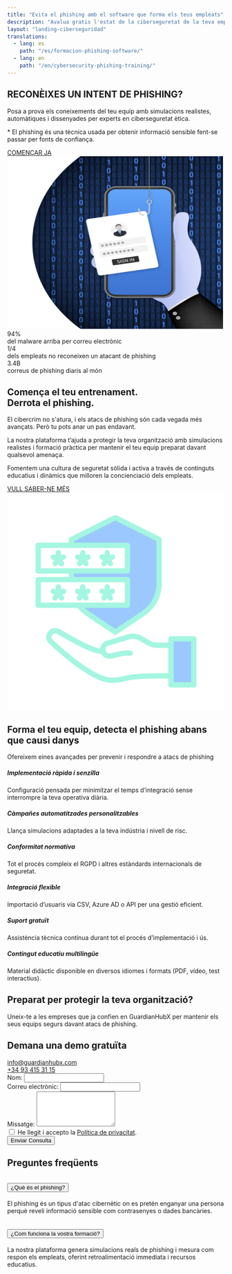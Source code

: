 ```yaml
---
title: "Evita el phishing amb el software que forma els teus empleats"
description: "Avalua gratis l'estat de la ciberseguretat de la teva empresa amb simulacions realistes i formació pràctica."
layout: "landing-ciberseguridad"
translations:
  - lang: es
    path: "/es/formacion-phishing-software/"
  - lang: en
    path: "/en/cybersecurity-phishing-training/"
---
```


<!-- Hero Section -->
<section class="landing-hero-section">
  <div class="container">
    <div class="row align-items-center">
      <div class="col-lg-6 landing-fade-in">
        <h1 class="landing-hero-title">RECONÈIXES UN INTENT DE PHISHING?</h1>
        <p class="landing-hero-subtitle">Posa a prova els coneixements del teu equip amb simulacions realistes, automàtiques i dissenyades per experts en ciberseguretat ètica.</p>
        <p class="landing-hero-disclaimer">* El phishing és una tècnica usada per obtenir informació sensible fent-se passar per fonts de confiança.</p>
        <a href="/ca/formacio-phishing-software#contact" class="landing-btn landing-btn-primary" rel="nofollow">
          COMENÇAR JA <i class="fas fa-arrow-right landing-arrow-soft-green"></i>
        </a>
      </div>
      <div class="col-lg-6 text-center landing-slide-in-right">
        <div class="landing-hero-img-wrapper">
          <img src="/img/formacion-phishing.svg" 
               alt="Formació en phishing per empreses - Software de seguretat digital" 
               class="landing-hero-img-custom"
               width="500"
               height="400"
               loading="lazy">
        </div>
      </div>
    </div>
  </div>
</section>

<!-- Stats Highlight -->
<section class="landing-stats-highlight">
  <div class="container">
    <div class="row text-center">
      <div class="col-md-4 mb-4 landing-fade-in">
        <div class="landing-stat-number">94%</div>
        <div class="landing-stat-text">del malware arriba per correu electrònic</div>
      </div>
      <div class="col-md-4 mb-4 landing-fade-in">
        <div class="landing-stat-number">1/4</div>
        <div class="landing-stat-text">dels empleats no reconeixen un atacant de phishing</div>
      </div>
      <div class="col-md-4 mb-4 landing-fade-in">
        <div class="landing-stat-number">3.4B</div>
        <div class="landing-stat-text">correus de phishing diaris al món</div>
      </div>
    </div>
  </div>
</section>

<!-- Entrenamiento Section -->
<section class="landing-section">
  <div class="container">
    <div class="row align-items-center">
      <div class="col-lg-8 landing-slide-in-left">
        <h2 class="landing-section-title text-start">Comença el teu entrenament.<br>Derrota el phishing.</h2>
        <p class="mb-3 landing-text-muted">El cibercrim no s'atura, i els atacs de phishing són cada vegada més avançats. Però tu pots anar un pas endavant.</p>
        <p class="mb-3 landing-text-muted">La nostra plataforma t’ajuda a protegir la teva organització amb simulacions realistes i formació pràctica per mantenir el teu equip preparat davant qualsevol amenaça.</p>
        <p class="mb-4 landing-text-muted">Fomentem una cultura de seguretat sòlida i activa a través de continguts educatius i dinàmics que milloren la concienciació dels empleats.</p>
        <a href="/ca/formacio-phishing-software#contact" class="landing-btn landing-btn-primary" rel="nofollow">
          VULL SABER-NE MÉS <i class="fas fa-arrow-right landing-arrow-soft-green"></i>
        </a>
      </div>
      <div class="col-lg-4 text-center landing-slide-in-right">
        <img src="/img/phishing-software.svg" 
             alt="Software de formació en phishing per a empreses" 
             class="img-fluid landing-training-img"
             loading="lazy">
      </div>
    </div>
  </div>
</section>

<!-- Benefits Section -->
<section class="landing-section landing-section-alt">
  <div class="container">
    <h2 class="landing-section-title landing-fade-in">Forma el teu equip, detecta el phishing abans que causi danys</h2>
    <p class="landing-section-subtitle landing-fade-in">Ofereixem eines avançades per prevenir i respondre a atacs de phishing</p>
    <div class="row g-4">
      <div class="col-lg-4 col-md-6 landing-fade-in">
        <div class="landing-benefit-card">
          <div class="landing-benefit-icon">
            <i class="fas fa-rocket"></i>
          </div>
          <h5 class="landing-benefit-title">Implementació ràpida i senzilla</h5>
          <p class="landing-benefit-text">Configuració pensada per minimitzar el temps d’integració sense interrompre la teva operativa diària.</p>
        </div>
      </div>
      <div class="col-lg-4 col-md-6 landing-fade-in">
        <div class="landing-benefit-card">
          <div class="landing-benefit-icon">
            <i class="fas fa-robot"></i>
          </div>
          <h5 class="landing-benefit-title">Càmpañes automatitzades personalitzables</h5>
          <p class="landing-benefit-text">Llança simulacions adaptades a la teva indústria i nivell de risc.</p>
        </div>
      </div>
      <div class="col-lg-4 col-md-6 landing-fade-in">
        <div class="landing-benefit-card">
          <div class="landing-benefit-icon">
            <i class="fas fa-shield-alt"></i>
          </div>
          <h5 class="landing-benefit-title">Conformitat normativa</h5>
          <p class="landing-benefit-text">Tot el procés compleix el RGPD i altres estàndards internacionals de seguretat.</p>
        </div>
      </div>
      <div class="col-lg-4 col-md-6 landing-fade-in">
        <div class="landing-benefit-card">
          <div class="landing-benefit-icon">
            <i class="fas fa-plug"></i>
          </div>
          <h5 class="landing-benefit-title">Integració flexible</h5>
          <p class="landing-benefit-text">Importació d’usuaris via CSV, Azure AD o API per una gestió eficient.</p>
        </div>
      </div>
      <div class="col-lg-4 col-md-6 landing-fade-in">
        <div class="landing-benefit-card">
          <div class="landing-benefit-icon">
            <i class="fas fa-headset"></i>
          </div>
          <h5 class="landing-benefit-title">Suport gratuït</h5>
          <p class="landing-benefit-text">Assistència tècnica contínua durant tot el procés d’implementació i ús.</p>
        </div>
      </div>
      <div class="col-lg-4 col-md-6 landing-fade-in">
        <div class="landing-benefit-card">
          <div class="landing-benefit-icon">
            <i class="fas fa-graduation-cap"></i>
          </div>
          <h5 class="landing-benefit-title">Contingut educatiu multilingüe</h5>
          <p class="landing-benefit-text">Material didàctic disponible en diversos idiomes i formats (PDF, vídeo, test interactius).</p>
        </div>
      </div>
    </div>
  </div>
</section>

<div id="contact"></div>

<!-- CTA Section -->
<section class="landing-cta-section py-5">
  <div class="container text-center">
    <h2 class="landing-cta-title landing-fade-in">Preparat per protegir la teva organització?</h2>
    <p class="landing-cta-subtitle landing-fade-in">Uneix-te a les empreses que ja confien en GuardianHubX per mantenir els seus equips segurs davant atacs de phishing.</p>
  </div>
</section>

<!-- Contact Form Section -->
<section class="landing-contact-section py-5">
  <div class="container">
    <h2 class="landing-section-title text-center mb-4">Demana una demo gratuïta</h2>
    <div class="row justify-content-md-center mb-5">
      <div class="col-12 col-md-4 d-flex align-items-center justify-content-start mb-3">
        <i class="fas fa-envelope fa-2x landing-text-primary me-3"></i>
        <a href="mailto:info@guardianhubx.com" class="landing-text-muted fs-5">
          info@guardianhubx.com
        </a>
      </div>
      <div class="col-12 col-md-4 d-flex align-items-center justify-content-start mb-3">
        <i class="fas fa-phone fa-2x landing-text-primary me-3"></i>
        <a href="tel:+34934153115" class="landing-text-muted fs-5">
          +34 93 415 31 15
        </a>
      </div>
    </div>
    <form class="gform row g-4" id="contactForm" action="https://script.google.com/macros/s/AKfycbyJO3Rs4loBRevIsltI1Fcg48BH_WAtGm6Rezhea-0g_FutfYbM0MwOQfEkDI0XXGF5/exec"  method="POST" novalidate>
      <!-- Nombre -->
      <div class="col-12 col-md-6">
        <label for="name" class="form-label">Nom:</label>
        <input type="text" id="name" name="name" class="form-control" required aria-required="true">
      </div>
      <!-- Email -->
      <div class="col-12 col-md-6">
        <label for="email" class="form-label">Correu electrònic:</label>
        <input type="email" id="email" name="email" class="form-control" required aria-required="true">
      </div>
      <!-- Mensaje -->
      <div class="col-12">
        <label for="message" class="form-label">Missatge:</label>
        <textarea id="message" name="message" rows="5" class="form-control" required aria-required="true"></textarea>
      </div>
      <!-- Consentimiento -->
      <div class="col-12">
        <div class="form-check bg-light p-3 ps-5 rounded border">
          <input class="form-check-input" type="checkbox" id="privacy-policy" name="privacy-policy" required>
          <label class="form-check-label fw-bold ms-2" for="privacy-policy">
            He llegit i accepto la <a href="/ca/politica-de-privacitat/" target="_blank" rel="noopener">Política de privacitat</a>.
          </label>
        </div>
      </div>
      <!-- Botó de envío -->
      <div class="col-12 text-center">
        <button type="submit" class="landing-btn landing-btn-primary px-5">Enviar Consulta</button>
      </div>
      <!-- Camps ocults -->
      <input type="hidden" name="g-recaptcha-response" id="g-recaptcha-response">
      <input type="hidden" name="_next" value="/ca/gracies-phishing/">
      <input type="hidden" name="_subject" value="Consulta Landing Phishing - Formació empleats">
      <input type="hidden" name="_autoresponse" value="Gràcies, hem rebut el vostre missatge. Ens posarem en contacte breument.">
      <input type="hidden" name="_template" value="table">
    </form>
  </div>
</section>

<!-- Scripts -->
<script src="https://cdnjs.cloudflare.com/ajax/libs/bootstrap/5.3.0/js/bootstrap.bundle.min.js"></script> 
<script>
    // Navbar scroll effect
    window.addEventListener('scroll', function() {
        const navbar = document.querySelector('.landing-navbar');
        if (navbar && window.scrollY > 50) {
            navbar.classList.add('landing-scrolled');
        } else if (navbar) {
            navbar.classList.remove('landing-scrolled');
        }
    });

    // Scroll animations
    const observerOptions = {
        threshold: 0.1,
        rootMargin: '0px 0px -50px 0px'
    };

    const observer = new IntersectionObserver(function(entries) {
        entries.forEach(entry => {
            if (entry.isIntersecting) {
                entry.target.classList.add('landing-visible');
            }
        });
    }, observerOptions);

    document.querySelectorAll('.landing-fade-in, .landing-slide-in-left, .landing-slide-in-right').forEach(el => {
        observer.observe(el);
    });

    window.addEventListener('load', function() {
        document.body.style.opacity = '1';
    });
</script>

<section class="landing-section py-5">
  <div class="container">
    <h2 class="landing-section-title text-center mb-4">Preguntes freqüents</h2>
    <div class="accordion" id="faqAccordion">
      <div class="accordion-item">
        <h2 class="accordion-header" id="faq1">
          <button class="accordion-button collapsed" type="button" data-bs-toggle="collapse" data-bs-target="#faq1-collapse" aria-expanded="false" aria-controls="faq1-collapse">
            ¿Què és el phishing?
          </button>
        </h2>
        <div id="faq1-collapse" class="accordion-collapse collapse" aria-labelledby="faq1">
          <div class="accordion-body">
            El phishing és un tipus d'atac cibernètic on es pretén enganyar una persona perquè reveli informació sensible com contrasenyes o dades bancàries.
          </div>
        </div>
      </div>
      <div class="accordion-item mt-3">
        <h2 class="accordion-header" id="faq2">
          <button class="accordion-button collapsed" type="button" data-bs-toggle="collapse" data-bs-target="#faq2-collapse" aria-expanded="false" aria-controls="faq2-collapse">
            ¿Com funciona la vostra formació?
          </button>
        </h2>
        <div id="faq2-collapse" class="accordion-collapse collapse" aria-labelledby="faq2">
          <div class="accordion-body">
            La nostra plataforma genera simulacions reals de phishing i mesura com respon els empleats, oferint retroalimentació immediata i recursos educatius.
          </div>
        </div>
      </div>
    </div>
  </div>
</section>